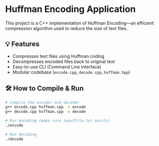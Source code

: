 # Huffman Encoding Application

This project is a C++ implementation of Huffman Encoding—an efficient compression algorithm used to reduce the size of text files.

## 💡 Features

- Compresses text files using Huffman coding
- Decompresses encoded files back to original text
- Easy-to-use CLI (Command Line Interface)
- Modular codebase (`encode.cpp`, `decode.cpp`, `huffman.hpp`)


## 🛠️ How to Compile & Run

```bash
# Compile the encoder and decoder
g++ encode.cpp huffman.cpp -o encode
g++ decode.cpp huffman.cpp -o decode

# Run encoding (make sure inputFile.txt exists)
./encode

# Run decoding
./decode
